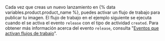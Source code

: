Cada vez que creas un nuevo lanzamiento en {% data variables.product.product_name %}, puedes activar un flujo de trabajo para publicar tu imagen. El flujo de trabajo en el ejemplo siguiente se ejecuta cuando el se activa el evento `release` con el tipo de actividad `created`. Para obtener más información acerca del evento `release`, consulta "[Eventos que activan flujos de trabajo](/actions/reference/events-that-trigger-workflows#release)".
